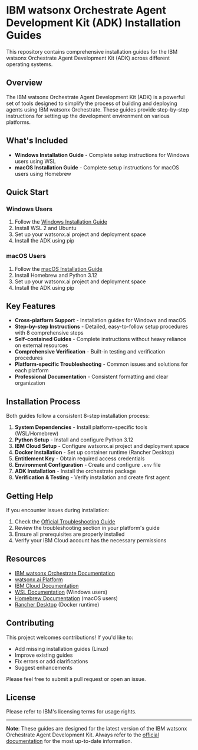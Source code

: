 # IBM watsonx Orchestrate Agent Development Kit (ADK) Installation Guides

This repository contains comprehensive installation guides for the IBM watsonx Orchestrate Agent Development Kit (ADK) across different operating systems.

## Overview

The IBM watsonx Orchestrate Agent Development Kit (ADK) is a powerful set of tools designed to simplify the process of building and deploying agents using IBM watsonx Orchestrate. These guides provide step-by-step instructions for setting up the development environment on various platforms.

## What's Included

- **Windows Installation Guide** - Complete setup instructions for Windows users using WSL
- **macOS Installation Guide** - Complete setup instructions for macOS users using Homebrew

## Quick Start

### Windows Users
1. Follow the [Windows Installation Guide](windows.md)
2. Install WSL 2 and Ubuntu
3. Set up your watsonx.ai project and deployment space
4. Install the ADK using pip

### macOS Users  
1. Follow the [macOS Installation Guide](macos.md)
2. Install Homebrew and Python 3.12
3. Set up your watsonx.ai project and deployment space
4. Install the ADK using pip

## Key Features

- **Cross-platform Support** - Installation guides for Windows and macOS
- **Step-by-step Instructions** - Detailed, easy-to-follow setup procedures with 8 comprehensive steps
- **Self-contained Guides** - Complete instructions without heavy reliance on external resources
- **Comprehensive Verification** - Built-in testing and verification procedures
- **Platform-specific Troubleshooting** - Common issues and solutions for each platform
- **Professional Documentation** - Consistent formatting and clear organization

## Installation Process

Both guides follow a consistent 8-step installation process:

1. **System Dependencies** - Install platform-specific tools (WSL/Homebrew)
2. **Python Setup** - Install and configure Python 3.12
3. **IBM Cloud Setup** - Configure watsonx.ai project and deployment space
4. **Docker Installation** - Set up container runtime (Rancher Desktop)
5. **Entitlement Key** - Obtain required access credentials
6. **Environment Configuration** - Create and configure `.env` file
7. **ADK Installation** - Install the orchestrate package
8. **Verification & Testing** - Verify installation and create first agent

## Getting Help

If you encounter issues during installation:

1. Check the [Official Troubleshooting Guide](https://developer.watson-orchestrate.ibm.com/release/troubleshooting)
2. Review the troubleshooting section in your platform's guide
3. Ensure all prerequisites are properly installed
4. Verify your IBM Cloud account has the necessary permissions

## Resources

- [IBM watsonx Orchestrate Documentation](https://developer.watson-orchestrate.ibm.com/)
- [watsonx.ai Platform](https://dataplatform.cloud.ibm.com/wx/home?context=wx)
- [IBM Cloud Documentation](https://cloud.ibm.com/docs)
- [WSL Documentation](https://learn.microsoft.com/en-us/windows/wsl/) (Windows users)
- [Homebrew Documentation](https://brew.sh/) (macOS users)
- [Rancher Desktop](https://rancherdesktop.io/) (Docker runtime)

## Contributing

This project welcomes contributions! If you'd like to:

- Add missing installation guides (Linux)
- Improve existing guides
- Fix errors or add clarifications
- Suggest enhancements

Please feel free to submit a pull request or open an issue.

## License

Please refer to IBM's licensing terms for usage rights.

---

**Note**: These guides are designed for the latest version of the IBM watsonx Orchestrate Agent Development Kit. Always refer to the [official documentation](https://developer.watson-orchestrate.ibm.com/) for the most up-to-date information. 